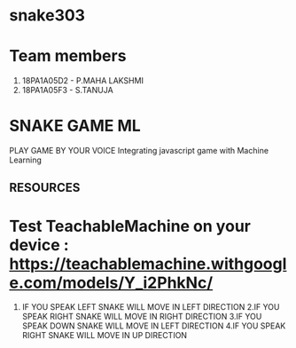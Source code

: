 # snake303
# Team members
1.  18PA1A05D2 - P.MAHA LAKSHMI
2.  18PA1A05F3 - S.TANUJA
# SNAKE GAME ML
 PLAY GAME BY YOUR VOICE
 Integrating javascript game with Machine Learning
## RESOURCES
# Test TeachableMachine on your device : https://teachablemachine.withgoogle.com/models/Y_i2PhkNc/
1. IF YOU SPEAK LEFT SNAKE WILL MOVE IN LEFT DIRECTION
2.IF YOU SPEAK RIGHT SNAKE WILL MOVE IN RIGHT DIRECTION
3.IF YOU SPEAK DOWN SNAKE WILL MOVE IN LEFT DIRECTION 
4.IF YOU SPEAK RIGHT SNAKE WILL MOVE IN UP DIRECTION
